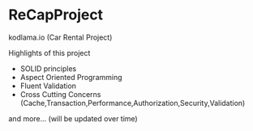 # ReCapProject
kodlama.io (Car Rental Project)

Highlights of this project
- SOLID principles
- Aspect Oriented Programming
- Fluent Validation
- Cross Cutting Concerns (Cache,Transaction,Performance,Authorization,Security,Validation) 

and more... (will be updated over time)

